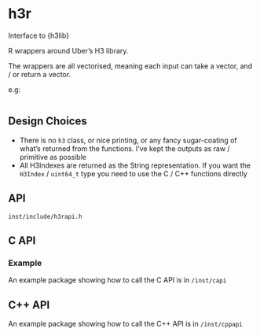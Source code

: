 
# h3r

Interface to {h3lib}

R wrappers around Uber’s H3 library.

The wrappers are all vectorised, meaning each input can take a vector,
and / or return a vector.

e.g:

``` r
```

## Design Choices

- There is no `h3` class, or nice printing, or any fancy sugar-coating
  of what’s returned from the functions. I’ve kept the outputs as raw /
  primitive as possible
- All H3Indexes are returned as the String representation. If you want
  the `H3Index` / `uint64_t` type you need to use the C / C++ functions
  directly

## API

`inst/include/h3rapi.h`

## C API

### Example

An example package showing how to call the C API is in `/inst/capi`

## C++ API

An example package showing how to call the C++ API is in `/inst/cppapi`

